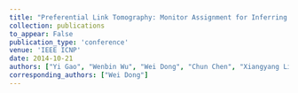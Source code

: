 ```yaml
---
title: "Preferential Link Tomography: Monitor Assignment for Inferring Interesting Link Metrics"
collection: publications
to_appear: False
publication_type: 'conference'
venue: 'IEEE ICNP'
date: 2014-10-21
authors: ["Yi Gao", "Wenbin Wu", "Wei Dong", "Chun Chen", "Xiangyang Li", "Jiajun Bu"]
corresponding_authors: ["Wei Dong"]
---
```

